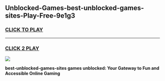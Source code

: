 
## Unblocked-Games-best-unblocked-games-sites-Play-Free-9e1g3
<h3>
<a href="https://premium76.site?title=best-unblocked-games-sites&ref=17A">CLICK TO PLAY</a></h3>
<hr>

<h3>
<a href="https://premium76.site?title=best-unblocked-games-sites&ref=17A">CLICK 2 PLAY</a>
  
</h3>

<a href="https://premium76.site?title=best-unblocked-games-sites&ref=17A"><img src="https://clearcache.store/games.png"></a>


**best-unblocked-games-sites games unblocked: Your Gateway to Fun and Accessible Online Gaming**
